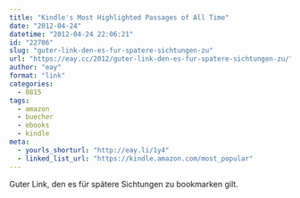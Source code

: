 ```yaml
---
title: "Kindle's Most Highlighted Passages of All Time"
date: "2012-04-24"
datetime: "2012-04-24 22:06:21"
id: "22706"
slug: "guter-link-den-es-fur-spatere-sichtungen-zu"
url: "https://eay.cc/2012/guter-link-den-es-fur-spatere-sichtungen-zu/"
author: "eay"
format: "link"
categories:
  - 0815
tags:
  - amazon
  - buecher
  - ebooks
  - kindle
meta:
  - yourls_shorturl: "http://eay.li/1y4"
  - linked_list_url: "https://kindle.amazon.com/most_popular"
---
```


Guter Link, den es für spätere Sichtungen zu bookmarken gilt.
